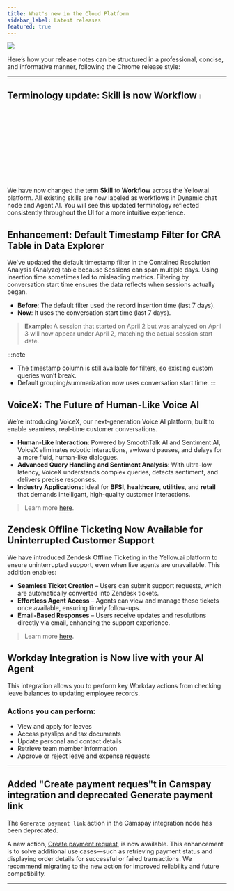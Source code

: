 ```yaml
---
title: What's new in the Cloud Platform
sidebar_label: Latest releases
featured: true
---
```


   ![](https://i.imgur.com/hIGEIJL.png)




Here’s how your release notes can be structured in a professional, concise, and informative manner, following the Chrome release style:  

---

## Terminology update: Skill is now Workflow <img src="https://cdn.yellowmessenger.com/assets/yellow-docs/new.png" alt="drawing" width="5%"/>

We have now changed the term **Skill** to **Workflow** across the Yellow.ai platform. All existing skills are now labeled as workflows in Dynamic chat node and Agent AI. You will see this updated terminology reflected consistently throughout the UI for a more intuitive experience.



## Enhancement: Default Timestamp Filter for CRA Table in Data Explorer

We've updated the default timestamp filter in the Contained Resolution Analysis (Analyze) table because Sessions can span multiple days. Using insertion time sometimes led to misleading metrics. Filtering by conversation start time ensures the data reflects when sessions actually began.
* **Before**: The default filter used the record insertion time (last 7 days).
* **Now**: It uses the conversation start time (last 7 days).

> **Example**: A session that started on April 2 but was analyzed on April 3 will now appear under April 2, matching the actual session start date.

:::note

* The timestamp column is still available for filters, so existing custom queries won’t break.
* Default grouping/summarization now uses conversation start time.
:::




## VoiceX: The Future of Human-Like Voice AI

We’re introducing VoiceX, our next-generation Voice AI platform, built to enable seamless, real-time customer conversations.

* **Human-Like Interaction**: Powered by SmoothTalk AI and Sentiment AI, VoiceX eliminates robotic interactions, awkward pauses, and delays for a more fluid, human-like  dialogues.
* **Advanced Query Handling and Sentiment Analysis**: With ultra-low latency, VoiceX understands complex queries, detects sentiment, and delivers precise responses.
* **Industry Applications**: Ideal for **BFSI**, **healthcare**, **utilities**, and **retail** that demands intelligant, high-quality customer interactions.
 
> Learn more [here](https://docs.yellow.ai/docs/platform_concepts/VoiceX/VoiceXIntro).

## Zendesk Offline Ticketing Now Available for Uninterrupted Customer Support

We have introduced Zendesk Offline Ticketing in the Yellow.ai platform to ensure uninterrupted support, even when live agents are unavailable. This addition enables:

- **Seamless Ticket Creation** – Users can submit support requests, which are automatically converted into Zendesk tickets.  
- **Effortless Agent Access** – Agents can view and manage these tickets once available, ensuring timely follow-ups.  
- **Email-Based Responses** – Users receive updates and resolutions directly via email, enhancing the support experience. 

> Learn more [here](https://docs.yellow.ai/docs/platform_concepts/appConfiguration/zendesk-offline-ticketing).


## Workday Integration is Now live with your AI Agent

This integration allows you to perform key Workday actions from checking leave balances to updating employee records.

### Actions you can perform:

- View and apply for leaves
- Access payslips and tax documents
- Update personal and contact details
- Retrieve team member information
- Approve or reject leave and expense requests


---

## Added "Create payment reques"t in Camspay integration and deprecated Generate payment link

The `Generate payment link` action in the Camspay integration node has been deprecated.

A new action, [Create payment request](https://docs.yellow.ai/docs/platform_concepts/appConfiguration/camspay#5-generate-camspay-payment-links-in-bot-conversation), is now available. This enhancement is to solve additional use cases—such as retrieving payment status and displaying order details for successful or failed transactions.
We recommend migrating to the new action for improved reliability and future compatibility.

--- 

